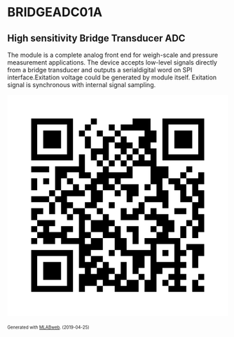 <!--- PrjInfo ---> <!--- Please remove this line after manually editing --->
<!--- 00a56be08b96043df9e37d6aff7b6990 --->
<!--- Created:2019-04-25 13:52:51.143684: ---> 
<!--- Author:: ---> 
<!--- AuthorEmail:: ---> 
<!--- Tags:: ---> 
<!--- Ust:: ---> 
<!--- Label --->
<!--- ELabel ---> 
<!--- Name:BRIDGEADC01A: --->
# BRIDGEADC01A
<!--- LongName --->
## High sensitivity Bridge Transducer ADC
<!--- ELongName ---> 

<!--- Lead --->
The module is a complete analog front end for weigh-scale and pressure measurement applications. The device accepts low-level signals directly from a bridge transducer and outputs a serialdigital word on SPI interface.Exitation voltage could be generated by module itself. Exitation signal is synchronous with internal signal sampling.
<!--- ELead ---> 

![BRIDGEADC01A](doc/img/BRIDGEADC01A_QRcode.png) 


<!--- Description --->
<!--- EDescription --->
<!--- Content --->
<!--- EContent --->
<sub><sup> Generated with [MLABweb](https://github.com/MLAB-project/MLABweb). (2019-04-25)</sup></sub>